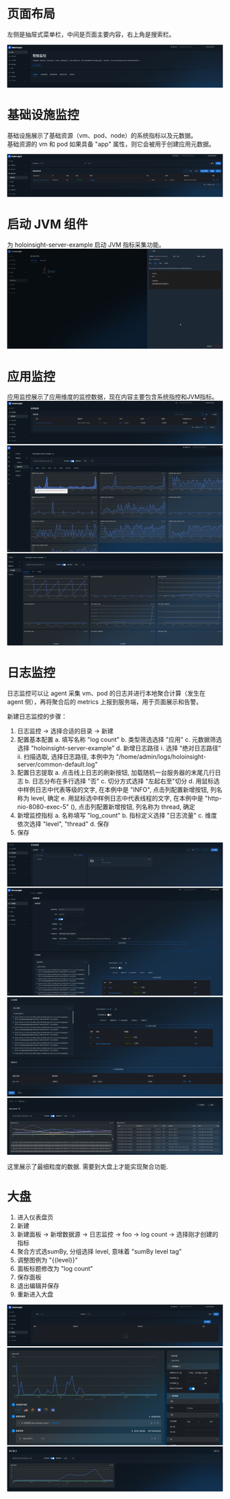 # 页面布局
左侧是抽屉式菜单栏，中间是页面主要内容，右上角是搜索栏。

![首页](/docs/src/resources/images/quickstart/index-cn.png)


# 基础设施监控
基础设施展示了基础资源（vm、pod、node）的系统指标以及元数据。  
基础资源的 vm 和 pod 如果具备 "app" 属性，则它会被用于创建应用元数据。  

![基础设施监控](/docs/src/resources/images/quickstart/infrastucture-monitoring-cn.png)


# 启动 JVM 组件
为 holoinsight-server-example 启动 JVM 指标采集功能。
![集成插件](/docs/src/resources/images/quickstart/integration-jvm-cn.png)


# 应用监控
应用监控展示了应用维度的监控数据，现在内容主要包含系统指控和JVM指标。
![应用监控](/docs/src/resources/images/quickstart/application-monitoring-cn.png)
![应用监控-单机](/docs/src/resources/images/quickstart/application-monitoring-server-cn.png)
![应用监控-jvm](/docs/src/resources/images/quickstart/application-monitoring-jvm-cn.png)


# 日志监控
日志监控可以让 agent 采集 vm、pod 的日志并进行本地聚合计算（发生在 agent 侧），再将聚合后的 metrics 上报到服务端，用于页面展示和告警。

新建日志监控的步骤：
1. 日志监控 -> 选择合适的目录 -> 新建
2. 配置基本配置
  a. 填写名称 "log count"
  b. 类型筛选选择 "应用"
  c. 元数据筛选选择 "holoinsight-server-example"
  d. 新增日志路径
    ⅰ. 选择 "绝对日志路径"
    ⅱ. 扫描选取, 选择日志路径, 本例中为 "/home/admin/logs/holoinsight-server/common-default.log"
3. 配置日志提取
  a. 点击线上日志的刷新按钮, 加载随机一台服务器的末尾几行日志
  b. 日志分布在多行选择 "否"
  c. 切分方式选择 "左起右至"切分
  d. 用鼠标选中样例日志中代表等级的文字, 在本例中是 "INFO", 点击列配置新增按钮, 列名称为 level, 确定
  e. 用鼠标选中样例日志中代表线程的文字, 在本例中是 "http-nio-8080-exec-5" (), 点击列配置新增按钮, 列名称为 thread, 确定
4. 新增监控指标
  a. 名称填写 "log_count"
  b. 指标定义选择 "日志流量"
  c. 维度依次选择 "level", "thread"
  d. 保存
5. 保存

![日志监控-目录](/docs/src/resources/images/quickstart/log-monitoring-cn.png)
![日志监控-配置1](/docs/src/resources/images/quickstart/log-monitoring-config-1-cn.png)
![日志监控-配置2](/docs/src/resources/images/quickstart/log-monitoring-config-2-cn.png)
![日志监控-预览](/docs/src/resources/images/quickstart/log-monitoring-view-cn.png)

这里展示了最细粒度的数据. 需要到大盘上才能实现聚合功能.


# 大盘

1. 进入仪表盘页
2. 新建
3. 新建面板 -> 新增数据源 -> 日志监控 -> foo -> log count -> 选择刚才创建的指标
4. 聚合方式选sumBy, 分组选择 level, 意味着 "sumBy level tag"
5. 调整图例为 "{{level}}"
6. 面板标题修改为 "log count"
7. 保存面板
8. 退出编辑并保存
9. 重新进入大盘

![大盘-列表](/docs/src/resources/images/quickstart/dashboard-cn.png) 
![大盘-配置](/docs/src/resources/images/quickstart/dashboard-config-1-cn.png) 
![大盘-查看](/docs/src/resources/images/quickstart/dashboard-view-cn.png) 


